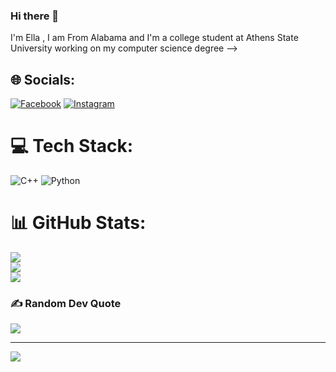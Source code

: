 ### Hi there 👋


I'm Ella , I am From Alabama and I'm a college student at Athens State University working on my computer science degree
-->





## 🌐 Socials:
[![Facebook](https://img.shields.io/badge/Facebook-%231877F2.svg?logo=Facebook&logoColor=white)](https://facebook.com/https://www.facebook.com/ella.edwards.391) [![Instagram](https://img.shields.io/badge/Instagram-%23E4405F.svg?logo=Instagram&logoColor=white)](https://instagram.com/ella_edwards15) 

# 💻 Tech Stack:
![C++](https://img.shields.io/badge/c++-%2300599C.svg?style=for-the-badge&logo=c%2B%2B&logoColor=white) ![Python](https://img.shields.io/badge/python-3670A0?style=for-the-badge&logo=python&logoColor=ffdd54) 
# 📊 GitHub Stats:
![](https://github-readme-stats.vercel.app/api?username=Ella-edwards&theme=dark&hide_border=false&include_all_commits=false&count_private=false)<br/>
![](https://github-readme-streak-stats.herokuapp.com/?user=Ella-edwards&theme=dark&hide_border=false)<br/>
![](https://github-readme-stats.vercel.app/api/top-langs/?username=Ella-edwards&theme=dark&hide_border=false&include_all_commits=false&count_private=false&layout=compact)

### ✍️ Random Dev Quote
![](https://quotes-github-readme.vercel.app/api?type=horizontal&theme=radical)

---
[![](https://visitcount.itsvg.in/api?id=Ella-edwards&icon=0&color=1)](https://visitcount.itsvg.in)

<!-- Proudly created with GPRM ( https://gprm.itsvg.in ) -->
